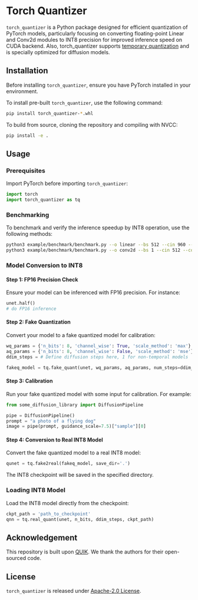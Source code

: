 # Torch Quantizer

`torch_quantizer` is a Python package designed for efficient quantization of PyTorch models, particularly focusing on converting floating-point Linear and Conv2d modules to INT8 precision for improved inference speed on CUDA backend. Also, torch_quantizer supports [temporary quantization](https://arxiv.org/pdf/2310.03270) and is specially optimized for diffusion models.

## Installation

Before installing `torch_quantizer`, ensure you have PyTorch installed in your environment.

To install pre-built `torch_quantizer`, use the following command:

```bash
pip install torch_quantizer-*.whl
```
To build from source, cloning the repository and compiling with NVCC:
```bash
pip install -e .
```
## Usage

### Prerequisites

Import PyTorch before importing `torch_quantizer`:

```python
import torch
import torch_quantizer as tq
```

### Benchmarking

To benchmark and verify the inference speedup by INT8 operation, use the following methods:

```bash
python3 example/benchmark/benchmark.py --o linear --bs 512 --cin 960 --cout 960
python3 example/benchmark/benchmark.py --o conv2d --bs 1 --cin 512 --cout 512
```

### Model Conversion to INT8

#### Step 1: FP16 Precision Check

Ensure your model can be inferenced with FP16 precision. For instance:

```python
unet.half()
# do FP16 inference
```

#### Step 2: Fake Quantization

Convert your model to a fake quantized model for calibration:

```python
wq_params = {'n_bits': 8, 'channel_wise': True, 'scale_method': 'max'}
aq_params = {'n_bits': 8, 'channel_wise': False, 'scale_method': 'mse'}
ddim_steps = # Define diffusion steps here, 1 for non-temporal models

fakeq_model = tq.fake_quant(unet, wq_params, aq_params, num_steps=ddim_steps)
```

#### Step 3: Calibration

Run your fake quantized model with some input for calibration. For example:

```python
from some_diffusion_library import DiffusionPipeline

pipe = DiffusionPipeline()
prompt = "a photo of a flying dog"
image = pipe(prompt, guidance_scale=7.5)["sample"][0]
```

#### Step 4: Conversion to Real INT8 Model

Convert the fake quantized model to a real INT8 model:

```python
qunet = tq.fake2real(fakeq_model, save_dir='.')
```

The INT8 checkpoint will be saved in the specified directory.

### Loading INT8 Model

Load the INT8 model directly from the checkpoint:

```python
ckpt_path = 'path_to_checkpoint'
qnn = tq.real_quant(unet, n_bits, ddim_steps, ckpt_path)
```

## Acknowledgement

This repository is built upon [QUIK](https://github.com/IST-DASLab/QUIK). We thank the authors for their open-sourced code.

## License

`torch_quantizer` is released under [Apache-2.0 License](LICENSE).
